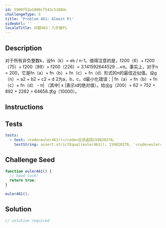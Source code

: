 ```yaml
---
id: 5900f53a1000cf542c51004c
challengeType: 5
title: 'Problem 461: Almost Pi'
videoUrl: ''
localeTitle: 问题461：几乎是Pi
---
```


## Description
<section id="description">对于所有非负整数k，设fn（k）= ek / n-1。值得注意的是，f200（6）+ f200（75）+ f200（89）+ f200（226）= 3.141592644529 ...≈π。事实上，对于n = 200，它是fn（a）+ fn（b）+ fn（c）+ fn（d）形式的π的最佳近似值。设g（n）= a2 + b2 + c2 + d 2为a，b，c，d最小化错误：| fn（a）+ fn（b）+ fn（c）+ fn（d） - π| （其中| x |表示x的绝对值）。给出g（200）= 62 + 752 + 892 + 2262 = 64658.求g（10000）。 </section>

## Instructions
<section id="instructions">
</section>

## Tests
<section id='tests'>

```yml
tests:
  - text: <code>euler461()</code>应该返回159820276。
    testString: assert.strictEqual(euler461(), 159820276, '<code>euler461()</code> should return 159820276.');

```

</section>

## Challenge Seed
<section id='challengeSeed'>

<div id='js-seed'>

```js
function euler461() {
  // Good luck!
  return true;
}

euler461();

```

</div>



</section>

## Solution
<section id='solution'>

```js
// solution required
```
</section>
